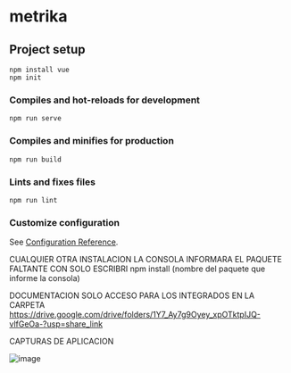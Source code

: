# metrika

## Project setup
```
npm install vue 
npm init
```

### Compiles and hot-reloads for development
```
npm run serve
```

### Compiles and minifies for production
```
npm run build
```

### Lints and fixes files
```
npm run lint
```

### Customize configuration
See [Configuration Reference](https://cli.vuejs.org/config/).

CUALQUIER OTRA INSTALACION LA CONSOLA INFORMARA EL PAQUETE FALTANTE CON SOLO ESCRIBRI 
npm install (nombre del paquete que informe la consola)

DOCUMENTACION SOLO ACCESO PARA LOS INTEGRADOS EN LA CARPETA
https://drive.google.com/drive/folders/1Y7_Ay7g9Oyey_xpOTktpIJQ-vlfGeOa-?usp=share_link




CAPTURAS DE APLICACION 

![image](https://user-images.githubusercontent.com/48330249/215867526-487edf71-5cad-4086-934a-cb91796a9fb4.png)

